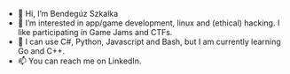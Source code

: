 - 👋 Hi, I’m Bendegúz Szkalka
- 👀 I’m interested in app/game development, linux and (ethical) hacking. I like participating in Game Jams and CTFs.
- 🌱 I can use C#, Python, Javascript and Bash, but I am currently learning Go and C++.
- 📫 You can reach me on LinkedIn.

<!---
TESZTALANY/TESZTALANY is a ✨ special ✨ repository because its `README.md` (this file) appears on your GitHub profile.
You can click the Preview link to take a look at your changes.
- 💞️ I’m looking to collaborate on 
--->
